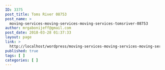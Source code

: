 ```yaml
---
ID: 3375
post_title: Toms River 08753
post_name: >
  moving-services-moving-services-moving-services-tomsriver-08753
author: mrgabonijeff@gmail.com
post_date: 2018-03-28 01:37:33
layout: page
link: >
  http://localhost/wordpress/moving-services-moving-services-moving-services-tomsriver-08753/
published: true
tags: [ ]
categories: [ ]
---
```

